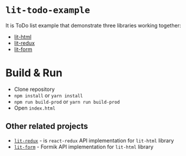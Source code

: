 # `lit-todo-example`

It is ToDo list example that demonstrate three libraries working together:
* [lit-html](https://github.com/PolymerLabs/lit-html)
* [lit-redux](https://github.com/jmas/lit-redux)
* [lit-form](https://github.com/jmas/lit-form)

# Build & Run

* Clone repository
* `npm install` or `yarn install`
* `npm run build-prod` or `yarn run build-prod`
* Open `index.html`

## Other related projects

* [`lit-redux`](https://github.com/jmas/lit-redux) - is `react-redux` API implementation for `lit-html` library
* [`lit-form`](https://github.com/jmas/lit-form) - Formik API implementation for `lit-html` library
